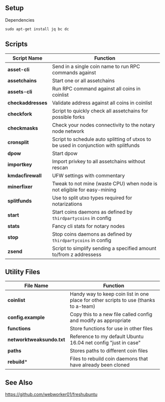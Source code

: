 Setup
--------

Dependencies
```
sudo apt-get install jq bc dc
```

Scripts
--------

Script Name | Function
----------- | --------
**asset-cli** | Send in a single coin name to run RPC commands against
**assetchains** | Start one or all assetchains
**assets-cli** | Run RPC command against all coins in coinlist
**checkaddresses** | Validate address against all coins in coinlist
**checkfork** | Script to quickly check all assetchains for possible forks
**checkmasks** | Check your nodes connectivity to the notary node network
**cronsplit** | Script to schedule auto splitting of utxos to be used in conjunction with splitfunds
**dpow** | Start dpow
**importkey** | Import privkey to all assetchains without rescan
**kmdacfirewall** | UFW settings with commentary
**minerfixer** | Tweak to not mine (waste CPU) when node is not eligible for easy-mining
**splitfunds** | Use to split utxo types required for notarizations
**start** | Start coins daemons as defined by `thirdpartycoins` in config
**stats** | Fancy cli stats for notary nodes
**stop** | Stop coins daemons as defined by `thirdpartycoins` in config
**zsend** | Script to simplify sending a specified amount to/from z addressess

Utility Files
---------
File Name | Function
----------- | --------
**coinlist** | Handy way to keep coin list in one place for other scripts to use (thanks to a-team)
**config.example** | Copy this to a new file called config and modify as appropriate
**functions** | Store functions for use in other files
**networktweaksundo.txt** | Reference to my default Ubuntu 16.04 net config "just in case"
**paths** | Stores paths to different coin files
**rebuild*** | Files to rebuild coin daemons that have already been cloned

See Also
----------
https://github.com/webworker01/freshubuntu
